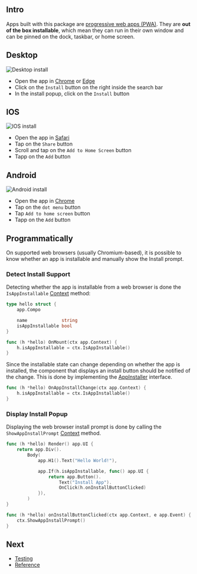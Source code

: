 ## Intro

Apps built with this package are [progressive web apps (PWA)](https://web.dev/progressive-web-apps). They are **out of the box installable**, which mean they can run in their own window and can be pinned on the dock, taskbar, or home screen.

## Desktop

![Desktop install](/web/images/desktop-install.png)

- Open the app in [Chrome](https://www.google.com/chrome) or [Edge](https://www.microsoft.com/edge)
- Click on the `Install` button on the right inside the search bar
- In the install popup, click on the `Install` button

## IOS

![IOS install](/web/images/ios-install.png)

- Open the app in [Safari](https://www.apple.com/safari)
- Tap on the `Share` button
- Scroll and tap on the `Add to Home Screen` button
- Tapp on the `Add` button

## Android

![Android install](/web/images/android-install.png)

- Open the app in [Chrome](https://www.google.com/chrome)
- Tap on the `dot menu` button
- Tap `Add to home screen` button
- Tapp on the `Add` button

## Programmatically

On supported web browsers (usually Chromium-based), it is possible to know whether an app is installable and manually show the Install prompt.

### Detect Install Support

Detecting whether the app is installable from a web browser is done the `IsAppInstallable` [Context](/reference#Context) method:

```go
type hello struct {
	app.Compo

	name             string
	isAppInstallable bool
}

func (h *hello) OnMount(ctx app.Context) {
	h.isAppInstallable = ctx.IsAppInstallable()
}
```

Since the installable state can change depending on whether the app is installed, the component that displays an install button should be notified of the change. This is done by implementing the [AppInstaller](/reference#AppInstaller) interface.

```go
func (h *hello) OnAppInstallChange(ctx app.Context) {
	h.isAppInstallable = ctx.IsAppInstallable()
}
```

### Display Install Popup

Displaying the web browser install prompt is done by calling the `ShowAppInstallPrompt` [Context](/reference#Context) method.

```go
func (h *hello) Render() app.UI {
	return app.Div().
		Body(
			app.H1().Text("Hello World!"),

			app.If(h.isAppInstallable, func() app.UI {
				return app.Button().
					Text("Install App").
					OnClick(h.onInstallButtonClicked)
			}),
		)
}

func (h *hello) onInstallButtonClicked(ctx app.Context, e app.Event) {
	ctx.ShowAppInstallPrompt()
}
```

## Next

- [Testing](/testing)
- [Reference](/reference)
